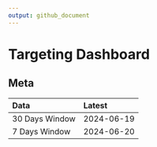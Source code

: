 ```yaml
---
output: github_document
---
```


# Targeting Dashboard



## Meta


|Data           |Latest     |
|:--------------|:----------|
|30 Days Window |2024-06-19 |
|7 Days Window  |2024-06-20 |
